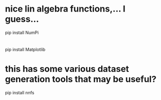 # nice lin algebra functions,... I guess...
pip install NumPi
# 
pip install Matplotlib


# this has some various dataset generation tools that may be useful?
pip install nnfs 